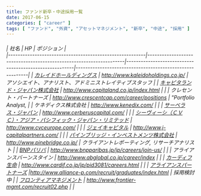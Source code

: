 ```yaml
---
title: ファンド新卒・中途採用一覧
date: 2017-06-15
categories: [ "career" ]
tags: [ "ファンド", "外資", "アセットマネジメント", "新卒", "中途", "採用" ]
---
```

<h6>

| 社名                                              | HP                                                               | ポジション                                                    |                                               
|---------------------------------------------------------|--------------------------------------------------------------------|--------------------------------------------------------|----------------------------------------------------------|
| <a href="hr@kaleidoholdings.com">カレイドホールディングス</a>      | http://www.kaleidoholdings.co.jp/                      | アソシエイト、アナリスト、アドミニストレイティブスタッフ |
| <a href="http://www.capitaland.co.jp/jp/contactus/form.html">キャピタランド・ジャパン株式会社</a>   | http://www.capitaland.co.jp/index.html                 |                                                          |
|                                                         クレセント・パートナーズ                                           | http://www.crescentcap.com/career/positions            | "Portfolio Analyst,                                      |
|                                                         ケネディクス株式会社                                               | http://www.kenedix.com/                                |                                                          |
| <a href="hr@cerberuscapital.com">サーベラス・ジャパン</a>                                               | http://www.cerberuscapital.com/                        |                                                          |
| <a href="hr@cvc.com">シーヴィーシ（ＣＶＣ）・アジア・パシフィック・ジャパン・リミテッド</a>                                               | http://www.cvceurope.com/                              |                                                          |
| <a href="http://www.j-capitalpartners.com/index.php/contact.html">ジェイキャピタル</a>                                                                | http://www.j-capitalpartners.com/                      |                                                          |
| <a href="JPN-HR@pinebridge.com">パインブリッジ・インベストメンツ株式会社</a>                           | http://www.pinebridge.co.jp/                           | クライアントレポーティング, リサーチアナリスト           |
| <a href="new.graduates@japan.bnpparibas.com">BNPパリバ</a>                                                         | http://www.bnpparibas.jp/jp/careers/join-us/           |                                                          |
|                                                         アライアンスバーンスタイン                                         | http://www.abglobal.co.jp/career/index                 |                                                          |
| <a href="saiyo_cardif@jp.cardif.com">カーディフ生命</a>                                                     | http://www.cardif.co.jp/jp/pid3081/careers.html        |                                                          |
| <a href="info@alliance-p.com">アライアンスパートナーズ</a>                                           |http://www.alliance-p.com/recruit/graduates/index.html | 採用検討中                                               |
| <a href="recruit@frontier-mgmt.com">フロンティアマネジメント</a>                                           | http://www.frontier-mgmt.com/recruit02.php             |                                                          |

</h>
